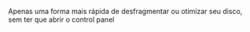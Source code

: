 Apenas uma forma mais rápida de desfragmentar ou otimizar seu disco, sem ter que abrir o control panel

